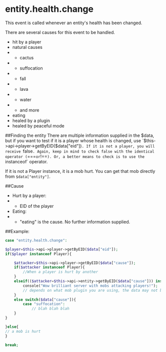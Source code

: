 entity.health.change
===
This event is called whenever an entity's health has been changed.

There are several causes for this event to be handled.
* hit by a player
* natural causes
* - cactus
* - suffocation
* - fall
* - lava
* - water
* - and more
* eating
* healed by a plugin
* healed by peaceful mode

##Finding the entity
There are multiple information supplied in the $data, but if you want to test if it is a player whose health is changed, use `$this->api->player->getByEID($data["eid"])`. If it is not a player, you will receive `false`. Again, keep in mind to check false with the identical operator (`===` or `!==`). Or, a better means to check is to use the `instanceof` operator.

If it is not a Player instance, it is a mob hurt. You can get that mob directly from `$data["entity"]`.

##Cause
* Hurt by a player:
* - EID of the player
* Eating:
* - "eating" is the cause. No further information supplied.


##Example:
```php
case "entity.health.change":

$player=$this->api->player->getByEID($data["eid"]);
if($player instanceof Player){

    $attacker=$this->api->player->getByEID($data["cause"]);
    if($attacker instanceof Player){
        //When a player is hurt by another
    }
    elseif(($attacker=$this->api->entity->getByEID($data["cause"])) instanceof Entity){
        console("Wow brilliant server with mobs attacking players!");
        // depends on what mob plugin you are using, the data may not be the EID
    }
    else switch($data["cause"]){
        case "suffocation":
            // blah blah blah
    }
}

}else{
// a mob is hurt
}

break;
```
